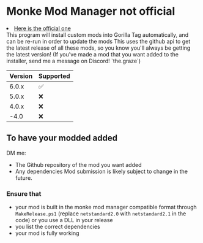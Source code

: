# Monke Mod Manager not official

<u1>
<li><a target="_blank" href="https://github.com/The-Graze/MonkeModManager">Here is the official one</a></li>
</u1>
<span>
This program will install custom mods into Gorilla Tag automatically, and can be re-run in order to update the mods
</span>
This uses the github api to get the latest release of all these mods, so you know you'll always be getting the latest version!
(If you've made a mod that you want added to the installer, send me a message on Discord! `the.graze`)

| Version | Supported          |
| ------- | ------------------ |
| 6.0.x   | :white_check_mark: |
| 5.0.x   | :x:                |
| 4.0.x   | :x:                |
| -4.0    | :x:                |

## To have your modded added
DM me:
* The Github repository of the mod you want added 
* Any dependencies
Mod submission is likely subject to change in the future.
### Ensure that
* your mod is built in the monke mod manager compatible format through `MakeRelease.ps1` (replace `netstandard2.0` with `netstandard2.1` in the code) or you use a DLL in your release
* you list the correct dependencies
* your mod is fully working
